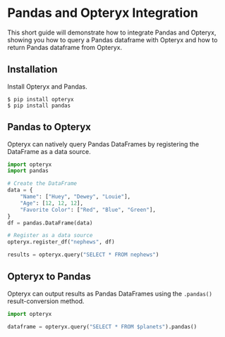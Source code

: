 # Pandas and Opteryx Integration

This short guide will demonstrate how to integrate Pandas and Opteryx, showing you how to query a Pandas dataframe with Opteryx and how to return Pandas dataframe from Opteryx.

## Installation

Install Opteryx and Pandas.

~~~console
$ pip install opteryx
$ pip install pandas
~~~

## Pandas to Opteryx

Opteryx can natively query Pandas DataFrames by registering the DataFrame as a data source.

~~~python
import opteryx
import pandas

# Create the DataFrame
data = {
    "Name": ["Huey", "Dewey", "Louie"],
    "Age": [12, 12, 12],
    "Favorite Color": ["Red", "Blue", "Green"],
}
df = pandas.DataFrame(data)

# Register as a data source
opteryx.register_df("nephews", df)

results = opteryx.query("SELECT * FROM nephews")
~~~

## Opteryx to Pandas

Opteryx can output results as Pandas DataFrames using the `.pandas()` result-conversion method.

~~~python
import opteryx

dataframe = opteryx.query("SELECT * FROM $planets").pandas()
~~~
